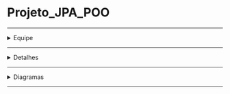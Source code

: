 # Projeto_JPA_POO
--------------------------------------------------------------------------------
<details>
<summary> Equipe </summary>
  
## Alunos
|      Equipe      |              Email             |
| :---:       | :---:       |
| Samuel de Souza  | samueldesouza200512@gmail.com  |
| Caio de Souza    | caiodesouza.cds@gmail.com      |
| Mathias Gruber   | mathias.martinhunk@univille.br |
| Vitor Renner     | vitor.renner@univille.br       |

</details>

--------------------------------------------------------------------------------
  
<details>
<summary> Detalhes </summary>
  
## Equipe
|      Item        |        Valor       |
| :---:       | :---:       |
| Banco de Dados   | MySQL              |
| Schema           | streaming        |
</details>

--------------------------------------------------------------------------------

<details>
  <summary> Diagramas </summary>

## Diagrama UML
![Diagrama UML](/UML_JPA_SPRING_BOOT.png)
</details>

----------------------------------------------------------------------------------
